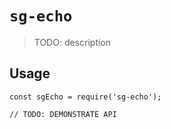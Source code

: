 # `sg-echo`

> TODO: description

## Usage

```
const sgEcho = require('sg-echo');

// TODO: DEMONSTRATE API
```
